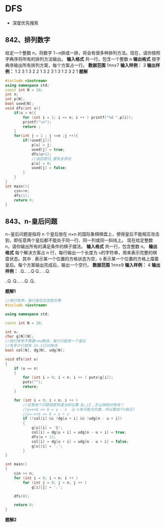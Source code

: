 # DFS
- 深度优先搜索

## 842、排列数字
给定一个整数 n，将数字 1∼n排成一排，将会有很多种排列方法。现在，请你按照字典序将所有的排列方法输出。
**输入格式**
共一行，包含一个整数 n
**输出格式**
按字典序输出所有排列方案，每个方案占一行。
**数据范围**
1≤n≤7
**输入样例：**
3
**输出样例：**
1 2 3
1 3 2
2 1 3
2 3 1
3 1 2
3 2 1
**题解**
```c++
#include <iostream>
using namespace std;
const int N = 10;
int n;
int p[N];
bool used[N];
void dfs(int u){
    if(u > n){
        for (int i = 1; i <= n; i ++ ) printf("%d ",p[i]);
        printf("\n");
        return ;
    }
    for(int j = 1 ; j <=n ;j ++){
        if(!used[j]){
            p[u] = j;
            used[j] = true;
            dfs(u+1);
            //返回递归,要恢复原状
            p[u] = 0; 
            used[j] = false;
        }
    }
}
int main(){
    cin>>n;
    dfs(1);
    return 0;
}
```

## 843、n-皇后问题 
n−皇后问题是指将 n 个皇后放在 n×n 的国际象棋棋盘上，使得皇后不能相互攻击到，即任意两个皇后都不能处于同一行、同一列或同一斜线上。
现在给定整数 n，请你输出所有的满足条件的棋子摆法。
**输入格式**
共一行，包含整数 n。
**输出格式**
每个解决方案占 n 行，每行输出一个长度为 `n`的字符串，用来表示完整的棋盘状态。其中 . 表示某一个位置的方格状态为空，`Q` 表示某一个位置的方格上摆着皇后。每个方案输出完成后，输出一个空行。
**数据范围**
1≤n≤9
**输入样例：**
4
**输出样例：**
.Q..
...Q
Q...
..Q.

..Q.
Q...
...Q
.Q..

**题解1**
```c++
//按行枚举，每行皇后应该放在哪
#include <iostream>

using namespace std;

const int N = 20;

int n;
char g[N][N];
//按行枚举不需要row数组，每行只能放一个皇后
//有多少行就有 2n-1行对角线
bool col[N], dg[N], udg[N];

void dfs(int u)
{
    if (u == n)
    {
        for (int i = 0; i < n; i ++ ) puts(g[i]);
        puts("");
        return;
    }

    for (int i = 0; i < n; i ++ )
        //这里有个问题就是知道当前位置【u,i】,怎么映射对角线？
        //y=x+b => b = y - x （y-x有可能为负数，所以要加个n取正）
        //y=-x+b => b = y + x
        if (!col[i] && !dg[u + i] && !udg[n - u + i])
        {
            g[u][i] = 'Q';
            col[i] = dg[u + i] = udg[n - u + i] = true;
            dfs(u + 1);
            col[i] = dg[u + i] = udg[n - u + i] = false;
            g[u][i] = '.';
        }
}

int main()
{
    cin >> n;
    for (int i = 0; i < n; i ++ )
        for (int j = 0; j < n; j ++ )
            g[i][j] = '.';

    dfs(0);

    return 0;
}
```
**题解2**
```c++

```